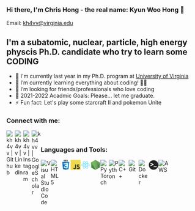 ### Hi there, I'm Chris Hong - the real name: Kyun Woo Hong  👋
Email: kh4vv@virginia.edu

## I'm a subatomic, nuclear, particle, high energy physcis Ph.D. candidate who try to learn some **CODING**

- 🔭 I'm currently last year in my Ph.D. program at [University of Virginia](http://www.phys.virginia.edu/)
- 🌱 I’m currently learning everything about coding! 🤣🤣
- 👯 I’m looking for friends/professionals who love coding
- 🥅 2021-2022 Acadmic Goals: Please... let me graduate. 
- ⚡ Fun fact: Let's play some starcraft II and pokemon Unite

### Connect with me:

[<img align="left" alt="kh4vv | Github" width="22px" src="https://cdn.jsdelivr.net/npm/simple-icons@v3/icons/github.svg" />][github]
[<img align="left" alt="kh4vv | LinkedIn" width="22px" src="https://cdn.jsdelivr.net/npm/simple-icons@v3/icons/linkedin.svg" />][linkedin]
[<img align="left" alt="kh4vv | Instagram" width="22px" src="https://cdn.jsdelivr.net/npm/simple-icons@v3/icons/instagram.svg" />][instagram]
[<img align="left" alt="kh4vv | GoogleScholar" width="24px" src="https://img.icons8.com/color/48/000000/google-scholar--v3.png"/>][google]

[instagram]:https://instagram.com/hongs_uva
[linkedin]:https://linkedin.com/in/hongs-uva
[github]:https://github.com/kh4vv
[google]:https://scholar.google.com/citations?user=jGvTYwkAAAAJ&hl=ko

<br />

### Languages and Tools:

[<img align="left" alt="Visual Studio Code" width="26px" src="https://img.icons8.com/color/48/000000/visual-studio-code-2019.png"/>][vs]
[<img align="left" alt="HTML5" width="26px" src="https://img.icons8.com/ios-filled/50/000000/html.png" />][html]
[<img align="left" alt="CSS3" width="26px" src="https://raw.githubusercontent.com/github/explore/80688e429a7d4ef2fca1e82350fe8e3517d3494d/topics/css/css.png" />][css]
[<img align="left" alt="JavaScript" width="26px" src="https://raw.githubusercontent.com/github/explore/80688e429a7d4ef2fca1e82350fe8e3517d3494d/topics/javascript/javascript.png" />][js]
[<img align="left" alt="React" width="26px" src="https://raw.githubusercontent.com/github/explore/80688e429a7d4ef2fca1e82350fe8e3517d3494d/topics/react/react.png" />][react]
[<img align="left" alt="Node.js" width="26px" src="https://raw.githubusercontent.com/github/explore/80688e429a7d4ef2fca1e82350fe8e3517d3494d/topics/nodejs/nodejs.png" />][node]
[<img align="left" alt="PyTorch" width="22px" src="https://upload.wikimedia.org/wikipedia/commons/1/10/PyTorch_logo_icon.svg" />][pytorch]
[<img align="left" alt="Python" width="26px" src="https://img.icons8.com/ios-filled/50/000000/python.png"/>][python]
[<img align="left" alt="C++" width="26px" src="https://img.icons8.com/ios-filled/50/000000/c-plus-plus-logo.png"/>][c]
[<img align="left" alt="Git" width="26px" src="https://img.icons8.com/ios-glyphs/30/000000/github.png"/>][git]
[<img align="left" alt="Docker" width="26px" src="https://img.icons8.com/fluency/48/000000/docker.png"/>][docker]
[<img align="left" alt="Terminal" width="26px" src="https://raw.githubusercontent.com/github/explore/80688e429a7d4ef2fca1e82350fe8e3517d3494d/topics/terminal/terminal.png"/>][terminal]
[<img align="left" alt="AWS" width="26px" src="https://img.icons8.com/color/48/000000/amazon-web-services.png"/>][aws]

[vs]:https://code.visualstudio.com
[html]:https://en.wikipedia.org/wiki/HTML
[css]:https://en.wikipedia.org/wiki/CSS
[js]:https://www.javascript.com
[react]:https://reactjs.org
[node]:https://nodejs.org/
[pytorch]:https://pytorch.org/
[python]:https://www.python.org/
[c]:https://en.wikipedia.org/wiki/C%2B%2B
[git]:https://github.com
[docker]:https://www.docker.com
[terminal]:https://ubuntu.com/tutorials/command-line-for-beginners#1-overview
[aws]:https://aws.amazon.com/
